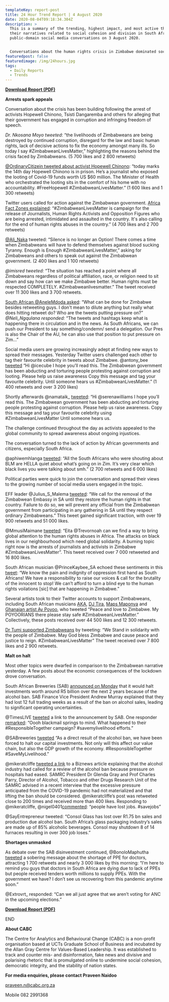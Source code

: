 ```yaml
---
templateKey: report-post
title: 24 Hour Trend Report | 4 August 2020
date: 2020-08-04T09:18:34.304Z
description: >
  This is a summary of the trending, highest impact, and most active themes and
  their narratives related to social cohesion and division in South African
  public-domain social media conversations on 3 August 2020.


  Conversations about the human rights crisis in Zimbabwe dominated social media in South Africa over the past 24 hours, trending as the top topic by volume, burst, reach and impact. The unfolding narrative reveals the capacity of social media to share social discord rapidly and promote social change. Clearly, what happens in Zimbabwe stays with social media users in South Africa.   
featuredpost: false
featuredimage: /img/24hours.jpg
tags:
  - Daily Reports
  - Trends
---
```

**[Download Report (PDF)](https://drive.google.com/u/2/uc?id=1mhDc9VLXackmTVFie0UVE7dbnAc_I9PU&export=download)**

**Arrests spark appeals**

Conversation about the crisis has been building following the arrest of activists Hopewell Chinono, Tsisti Dangaremba and others for alleging that their government has engaged in corruption and infringing freedom of speech.

*Dr. Nkosana Moyo tweeted*: “the livelihoods of Zimbabweans are being destroyed by continued corruption, disregard for the law and basic human rights, lack of decisive actions to fix the economy amongst many ills. So today I say #ZimbabweanLivesMatter,” highlighting the reasons behind the crisis faced by Zimbabweans. (5 700 likes and 2 800 retweets)

[@OrdinaryCitizein tweeted about activist Hopewell Chinono](https://twitter.com/OrdinaryCitzien/status/1290067339556184065): “today marks the 14th day Hopewell Chinono is in prison. He’s a journalist who exposed the looting of Covid-19 funds worth US $60 million. The Minister of Health who orchestrated the looting sits in the comfort of his home with no accountability. #FreeHopewell #ZimbabweanLivesMatter.” (1 600 likes and 1 300 retweets)

Twitter users called for action against the Zimbabwean government. [Africa Fact Zones explained](https://twitter.com/AfricaFactsZone/status/1290308326836899842): “#ZimbabweanLivesMatter is campaign for the release of Journalists, Human Rights Activists and Opposition Figures who are being arrested, intimidated and assaulted in the country. It's also calling for the end of human rights abuses in the country.” (4 700 likes and 2 700 retweets)

[@Ali_Naka](https://twitter.com/ali_naka/status/1290220937212653568) tweeted: “Silence is no longer an Option! There comes a time when Zimbabweans will have to defend themselves against blood sucking Tyranny. Enough is Enough #ZimbabweanLivesMatter,” asking for Zimbabweans and others to speak out against the Zimbabwean government. (2 400 likes and 1 100 retweets)

*@imisred tweeted:* “The situation has reached a point where all Zimbabweans regardless of political affiliation, race, or religion need to sit down and say how can we make Zimbabwe better. Human rights must be respected COMPLETELY. #Zimbabweanlivesmatter.” The tweet received over 11 300 likes and 3 700 retweets.

[South African @AneleMdoda asked](https://twitter.com/Anele/status/1290347850761633792): “What can be done for Zimbabwe besides retweeting guys. I don't mean to dilute anything but really what does hitting retweet do? Who are the tweets putting pressure on?” *@Neli_Ngqulana responded:* “The tweets and hashtags keep what is happening there in circulation and in the news. As South Africans, we can push our President to say something/condemn/ send a delegation. Our Pres is also the Chair of the AU, he can also use that position to put pressure on Zim...”

Social media users are growing increasingly adept at finding new ways to spread their messages. Yesterday Twitter users challenged each other to tag their favourite celebrity in tweets about Zimbabwe. @antony_bee [tweeted](https://twitter.com/antony_bbe/status/1290286267746234372) “Hi @icecube I hope you’ll read this. The Zimbabwean government has been abducting and torturing people protesting against corruption and looting. Please help us raise awareness Copy this message and tag your favourite celebrity. Until someone hears us #ZimbabweanLivesMatter.” (1 400 retweets and over 3 200 likes)

Shortly afterwards @namataik_ [tweeted](https://twitter.com/namataik_/status/1290352505772277760): “Hi @serenawilliams I hope you’ll read this. The Zimbabwean government has been abducting and torturing people protesting against corruption. Please help us raise awareness. Copy this message and tag your favourite celebrity using #ZimbabweanLivesMatter Until someone hears us.

The challenge continued throughout the day as activists appealed to the global community to spread awareness about ongoing injustices.

The conversation turned to the lack of action by African governments and citizens, especially South Africa.

@aphiwemhlanga [tweeted](https://twitter.com/aphiwemhlanga/status/1289894074904793089): “All the South Africans who were shouting about BLM are HELLA quiet about what’s going on in Zim. It’s very clear which black lives you were talking about smh.” (2 700 retweets and 6 000 likes)

Political parties were quick to join the conversation and spread their views to the growing number of social media users engaged in the topic.

EFF leader @Julius_S_Malema [tweeted](https://twitter.com/Julius_S_Malema/status/1290340485291220992): “We call for the removal of the Zimbabwean Embassy in SA until they restore the human rights in that country. Failure to do so, we will prevent any official from the Zimbabwean government from participating in any gathering in SA until they respect ordinary Zimbabweans.” This tweet gained significant traction, with over 19 900 retweets and 51 000 likes.

@MmusiMaimane [tweeted](https://twitter.com/MmusiMaimane/status/1290215651404058626): “Eita @Trevornoah can we find a way to bring global attention to the human rights abuses in Africa. The attacks on black lives in our neighbourhood which need global solidarity. A burning topic right now is the arrests of journalists and activists in Zimbabwe #ZimbabweanLivesMatter”. This tweet received over 7 000 retweeted and 16 800 likes.

South African musician @PrinceKaybee_SA echoed these sentiments in this [tweet](https://twitter.com/PrinceKaybee_SA/status/1290290120629788672): “We know the pain and indignity of oppression first hand as South Africans! We have a responsibility to raise our voices & call for the brutality of the innocent to stop! We can’t afford to turn a blind eye to the human rights voilations \[sic] that are happening in Zimbabwe.”

Several artists took to their Twitter accounts to support Zimbabweans, including South African musicians [AKA](https://twitter.com/akaworldwide/status/1290020781670334470), [DJ Tira](https://twitter.com/DJTira/status/1290271439480791040), [Maps Maponya](https://twitter.com/MapsMaponyane/status/1290352564739944448) and [Ghanaian artist Ay Poyoo](https://twitter.com/ay_poyoo/status/1290261334546841600), who tweeted “Peace and love to Zimbabwe. My POYOORIANS there please stay safe #ZimbabweanLivesMatter.” Collectively, these posts received over 44 500 likes and 12 300 retweets.

[Dr Tumi supported Zimbabweans](https://twitter.com/DrTumisang/status/1290338776883949568) by tweeting: “We Stand in solidarity with the people of Zimbabwe. May God bless Zimbabwe and cause peace and justice to reign. #ZimbabweanLivesMatter” The tweet received over 7 800 likes and 2 900 retweets.

**Malt on halt**

Most other topics were dwarfed in comparison to the Zimbabwean narrative yesterday. A few posts about the economic consequences of the lockdown drove conversation.

South African Breweries (SAB) [announced on Monday](https://www.timeslive.co.za/news/south-africa/2020-08-03-sab-pulls-the-plug-on-r25bn-in-investments-due-to-alcohol-ban/?utm_term=Autofeed&utm_medium=Social&utm_source=Twitter#Echobox=1596468930) that it would halt investments worth around R5 billion over the next 2 years because of the alcohol ban. SAB Finance Vice President Andrew Murray explained that they had lost 12 full trading weeks as a result of the ban on alcohol sales, leading to significant operating uncertainties.

@TimesLIVE [tweeted](https://twitter.com/TimesLIVE/status/1290309796135018496) a link to the announcement by SAB. One responder [remarked](https://twitter.com/cltkidlit/status/1290326707660980224): “Oooh blackmail springs to mind. What happened to their #ResponsibleTogether campaign? #savemylivelihood efforts.”

@SABreweries [tweeted](https://twitter.com/SABreweries/status/1290312829568835586) “As a direct result of the alcohol ban, we have been forced to halt our capital investments. Not only will this affect our value chain, but also the GDP growth of the economy. #ResponsibleTogether #SaveMyLivelihood.”

@mikeratcliffe [tweeted a link](https://twitter.com/mikeratcliffe/status/1289972961424728066) to a Biznews article explaining that the alcohol industry had called for a review of the alcohol ban because pressure on hospitals had eased. SAMRC President Dr Glenda Gray and Prof Charles Parry, Director of Alcohol, Tobacco and other Drugs Research Unit of the SAMRC advised in a recent interview that the excessive pressure anticipated from the COVID-19 pandemic had not materialized and that lifting the ban should be considered. @mikeratcliffe’s post was retweeted close to 200 times and received more than 400 likes. Responding to @mikeratcliffe, @nigel0401[commented](https://twitter.com/nigel0401/status/1290244624364326913): “people have lost jobs. #savejobs”

@SayEntrepreneur tweeted: “Consol Glass has lost over R1.75 bn sales and production due alcohol ban. South Africa’s glass packaging industry’s sales are made up of 85% alcoholic beverages. Consol may shutdown 8 of 14 furnaces resulting in over 300 job loses.”

**Shortages unmasked**

As debate over the SAB disinvestment continued, @BonoloMaphutha [tweeted](https://twitter.com/BonoloMaphutha/status/1289814071735279617) a sobering message about the shortage of PPE for doctors, attracting 1 700 retweets and nearly 3 000 likes by this morning: “I’m here to remind you guys that doctors in South Africa are dying due to lack of PPEs but people received tenders worth millions to supply PPEs. With the government we have? I don’t see us recovering from this pandemic anytime soon.”

@Extrovrt_ responded: “Can we all just agree that we aren’t voting for ANC in the upcoming elections.”[](https://drive.google.com/u/2/uc?id=1mhDc9VLXackmTVFie0UVE7dbnAc_I9PU&export=download)

**[Download Report (PDF)](https://drive.google.com/u/2/uc?id=1mhDc9VLXackmTVFie0UVE7dbnAc_I9PU&export=download)**

END

**About CABC**

The Centre for Analytics and Behavioural Change (CABC) is a non-profit organisation based at UCTs Graduate School of Business and incubated by the Allan Gray Centre for Values-Based Leadership. It was established to track and counter mis- and disinformation, fake news and divisive and polarising rhetoric that is promulgated online to undermine social cohesion, democratic integrity, and the stability of nation states.

**For media enquiries, please contact Praveen Naidoo**

[praveen.n@cabc.org.za](mailto:praveennaidoo123@gmail.com)

Mobile 082 2991368